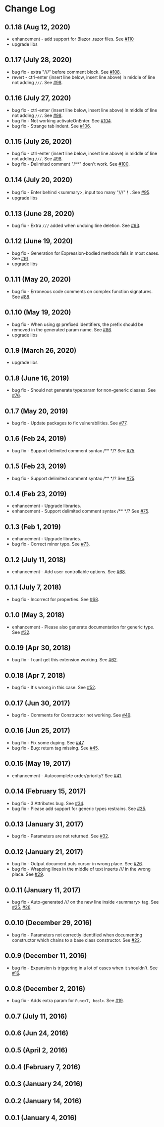 # Change Log

## 0.1.18 (Aug 12, 2020)

* enhancement - add support for Blazor .razor files. See [#110](https://github.com/kasecato/vscode-docomment/issues/110)
* upgrade libs

## 0.1.17 (July 28, 2020)

* bug fix - extra "///" before comment block. See [#108](https://github.com/kasecato/vscode-docomment/issues/108).
* revert - ctrl-enter (insert line below, insert line above) in middle of line not adding `///`. See [#98](https://github.com/kasecato/vscode-docomment/issues/98).

## 0.1.16 (July 27, 2020)

* bug fix - ctrl-enter (insert line below, insert line above) in middle of line not adding `///`. See [#98](https://github.com/kasecato/vscode-docomment/issues/98).
* bug fix - Not working activateOnEnter. See [#104](https://github.com/kasecato/vscode-docomment/issues/104).
* bug fix - Strange tab indent. See [#106](https://github.com/kasecato/vscode-docomment/issues/106).

## 0.1.15 (July 26, 2020)

* bug fix - ctrl-enter (insert line below, insert line above) in middle of line not adding `///`. See [#98](https://github.com/kasecato/vscode-docomment/issues/98).
* bug fix - Delimited comment "/**" doen't work. See [#100](https://github.com/kasecato/vscode-docomment/issues/100).

## 0.1.14 (July 20, 2020)

* bug fix - Enter behind &lt;summary&gt;, input too many "///"！. See [#95](https://github.com/kasecato/vscode-docomment/issues/95).
* upgrade libs

## 0.1.13 (June 28, 2020)

* bug fix - Extra `///` added when undoing line deletion. See [#93](https://github.com/kasecato/vscode-docomment/issues/93).

## 0.1.12 (June 19, 2020)

* bug fix - Generation for Expression-bodied methods fails in most cases. See [#91](https://github.com/kasecato/vscode-docomment/issues/91).
* upgrade libs

## 0.1.11 (May 20, 2020)

* bug fix - Erroneous code comments on complex function signatures. See [#88](https://github.com/kasecato/vscode-docomment/issues/88).

## 0.1.10 (May 19, 2020)

* bug fix - When using @ prefixed identifiers, the prefix should be removed in the generated param name. See [#86](https://github.com/kasecato/vscode-docomment/issues/86).
* upgrade libs

## 0.1.9 (March 26, 2020)

* upgrade libs

## 0.1.8 (June 16, 2019)

* bug fix - Should not generate typeparam for non-generic classes. See [#76](https://github.com/kasecato/vscode-docomment/issues/76).

## 0.1.7 (May 20, 2019)

* bug fix - Update packages to fix vulnerabilities. See [#77](https://github.com/kasecato/vscode-docomment/pull/77).

## 0.1.6 (Feb 24, 2019)

* bug fix - Support delimited comment syntax /** */? See [#75](https://github.com/kasecato/vscode-docomment/issues/75).

## 0.1.5 (Feb 23, 2019)

* bug fix - Support delimited comment syntax /** */? See [#75](https://github.com/kasecato/vscode-docomment/issues/75).

## 0.1.4 (Feb 23, 2019)

* enhancement - Upgrade libraries.
* enhancement - Support delimited comment syntax /** */? See [#75](https://github.com/kasecato/vscode-docomment/issues/75).

## 0.1.3 (Feb 1, 2019)

* enhancement - Upgrade libraries.
* bug fix - Correct minor typo. See [#73](https://github.com/kasecato/vscode-docomment/pull/73).

## 0.1.2 (July 11, 2018)

* enhancement - Add user-controllable options. See [#68](https://github.com/kasecato/vscode-docomment/issues/68).

## 0.1.1 (July 7, 2018)

* bug fix - Incorrect for properties. See [#68](https://github.com/kasecato/vscode-docomment/issues/68).

## 0.1.0 (May 3, 2018)

* enhancement - Please also generate documentation for generic type. See [#32](https://github.com/kasecato/vscode-docomment/issues/32).

## 0.0.19 (Apr 30, 2018)

* bug fix - I cant get this extension working. See [#62](https://github.com/kasecato/vscode-docomment/issues/62).

## 0.0.18 (Apr 7, 2018)

* bug fix - It's wrong in this case. See [#52](https://github.com/kasecato/vscode-docomment/issues/52).

## 0.0.17 (Jun 30, 2017)

* bug fix - Comments for Constructor not working. See [#49](https://github.com/kasecato/vscode-docomment/issues/49).

## 0.0.16 (Jun 25, 2017)

* bug fix - Fix some duping. See [#47](https://github.com/kasecato/vscode-docomment/pull/47).
* bug fix - Bug: return tag missing. See [#45](https://github.com/kasecato/vscode-docomment/issues/45).

## 0.0.15 (May 19, 2017)

* enhancement - Autocomplete order/priority? See [#41](https://github.com/kasecato/vscode-docomment/issues/41).

## 0.0.14 (February 15, 2017)

* bug fix - 3 Attributes bug. See [#34](https://github.com/kasecato/vscode-docomment/issues/34).
* bug fix - Please add support for generic types restrains. See [#35](https://github.com/kasecato/vscode-docomment/issues/35).

## 0.0.13 (January 31, 2017)

* bug fix - Parameters are not returned. See [#32](https://github.com/kasecato/vscode-docomment/issues/32).

## 0.0.12 (January 21, 2017)

* bug fix - Output document puts cursor in wrong place. See [#26](https://github.com/kasecato/vscode-docomment/issues/26).
* bug fix - Wrapping lines in the middle of text inserts /// in the wrong place. See [#29](https://github.com/kasecato/vscode-docomment/issues/29).

## 0.0.11 (January 11, 2017)

* bug fix - Auto-generated /// on the new line inside &lt;summary&gt; tag. See [#25](https://github.com/kasecato/vscode-docomment/issues/25), [#26](https://github.com/kasecato/vscode-docomment/issues/26).

## 0.0.10 (December 29, 2016)

* bug fix - Parameters not correctly identified when documenting constructor which chains to a base class constructor. See [#22](https://github.com/kasecato/vscode-docomment/issues/22).

## 0.0.9 (December 11, 2016)

* bug fix - Expansion is triggering in a lot of cases when it shouldn't. See [#16](https://github.com/kasecato/vscode-docomment/issues/16).

## 0.0.8 (December 2, 2016)

* bug fix - Adds extra param for `Func<T, bool>`. See [#19](https://github.com/kasecato/vscode-docomment/issues/19).

## 0.0.7 (July 11, 2016)

## 0.0.6 (Jun 24, 2016)

## 0.0.5 (April 2, 2016)

## 0.0.4 (February 7, 2016)

## 0.0.3 (January 24, 2016)

## 0.0.2 (January 14, 2016)

## 0.0.1 (January 4, 2016)
